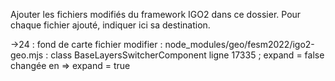 Ajouter les fichiers modifiés du framework IGO2 dans ce dossier. Pour chaque fichier ajouté, indiquer ici sa destination.

->24 : fond de carte
    fichier modifier : 
    node_modules/geo/fesm2022/igo2-geo.mjs :
      class BaseLayersSwitcherComponent
        ligne 17335 ; expand = false changée en => expand = true
